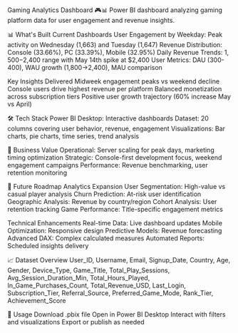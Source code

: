 Gaming Analytics Dashboard 🎮📊
Power BI dashboard analyzing gaming platform data for user engagement and revenue insights.

📊 What's Built
Current Dashboards
User Engagement by Weekday: Peak activity on Wednesday (1,663) and Tuesday (1,647)
Revenue Distribution: Console (33.66%), PC (33.39%), Mobile (32.95%)
Daily Revenue Trends: $1,500-$2,400 range with May 14th spike at $2,400
User Metrics: DAU (300-400), WAU growth (1,800→2,400), MAU comparison

Key Insights Delivered
Midweek engagement peaks vs weekend decline
Console users drive highest revenue per platform
Balanced monetization across subscription tiers
Positive user growth trajectory (60% increase May vs April)

🛠️ Tech Stack
Power BI Desktop: Interactive dashboards
Dataset: 20 columns covering user behavior, revenue, engagement
Visualizations: Bar charts, pie charts, time series, trend analysis

🎯 Business Value
Operational: Server scaling for peak days, marketing timing optimization
Strategic: Console-first development focus, weekend engagement campaigns
Performance: Revenue benchmarking, user retention monitoring

🚀 Future Roadmap
Analytics Expansion
 User Segmentation: High-value vs casual player analysis
 Churn Prediction: At-risk user identification
 Geographic Analysis: Revenue by country/region
 Cohort Analysis: User retention tracking
 Game Performance: Title-specific engagement metrics

Technical Enhancements
 Real-time Data: Live dashboard updates
 Mobile Optimization: Responsive design
 Predictive Models: Revenue forecasting
 Advanced DAX: Complex calculated measures
 Automated Reports: Scheduled insights delivery

📈 Dataset Overview
User_ID, Username, Email, Signup_Date, Country, Age, Gender, Device_Type, 
Game_Title, Total_Play_Sessions, Avg_Session_Duration_Min, Total_Hours_Played,
In_Game_Purchases_Count, Total_Revenue_USD, Last_Login, Subscription_Tier, 
Referral_Source, Preferred_Game_Mode, Rank_Tier, Achievement_Score

🔄 Usage
Download .pbix file
Open in Power BI Desktop
Interact with filters and visualizations
Export or publish as needed
